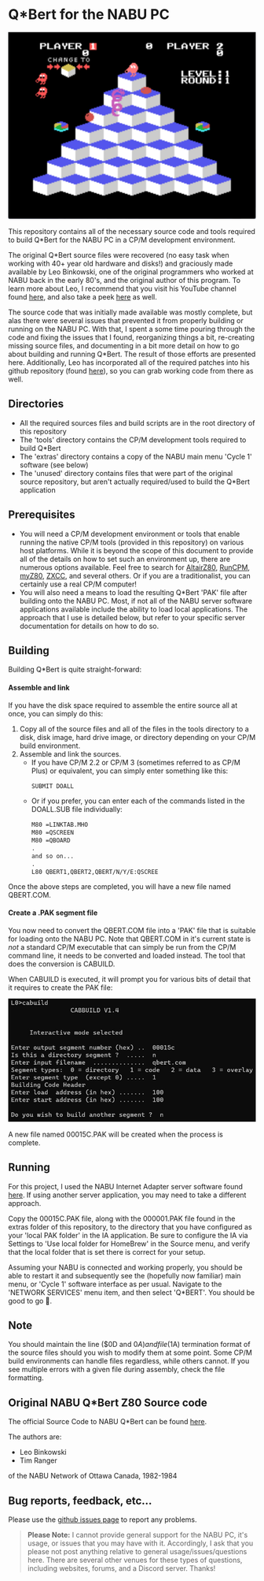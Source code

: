 # Q*Bert for the NABU PC
 

![Q*Bert](/assets/images/qbert.jpg)
 
 
This repository contains all of the necessary source code and tools required to build Q*Bert for the NABU PC in a CP/M development environment. 

The original Q*Bert source files were recovered (no easy task when working with 40+ year old hardware and disks!) and graciously made available by Leo Binkowski, one of the original programmers who worked at NABU back in the early 80's, and the original author of this program. To learn more about Leo, I recommend that you visit his YouTube channel found [here](https://www.youtube.com/@leo.binkowski), and also take a peek [here](https://nabu.ca/leo-s-tales) as well.

The source code that was initially made available was mostly complete, but alas there were several issues that prevented it from properly building or running on the NABU PC. With that, I spent a some time pouring through the code and fixing the issues that I found, reorganizing things a bit, re-creating missing source files, and documenting in a bit more detail on how to go about building and running Q*Bert. The result of those efforts are presented here. Additionally, Leo has incorporated all of the required patches into his github repository (found [here](https://github.com/LeoBinkowski/NABU/tree/main)), so you can grab working code from there as well.

 
## Directories

* All the required sources files and build scripts are in the root directory of this repository
* The 'tools' directory contains the CP/M development tools required to build Q*Bert
* The 'extras' directory contains a copy of the NABU main menu 'Cycle 1' software (see below)
* The 'unused' directory contains files that were part of the original source repository, but aren't actually required/used to build the Q*Bert application

 
## Prerequisites

* You will need a CP/M development environment or tools that enable running the native CP/M tools (provided in this repository) on various host platforms. While it is beyond the scope of this document to provide all of the details on how to set such an environment up, there are numerous options available. Feel free to search for [AltairZ80](https://schorn.ch/altair.html), [RunCPM](https://github.com/MockbaTheBorg/RunCPM), [myZ80](http://www.z80.eu/myz80cpm.html), [ZXCC](https://www.seasip.info/Unix/Zxcc/), and several others. Or if you are a traditionalist, you can certainly use a real CP/M computer!
* You will also need a means to load the resulting Q*Bert 'PAK' file after building onto the NABU PC. Most, if not all of the NABU server software applications available include the ability to load local applications. The approach that I use is detailed below, but refer to your specific server documentation for details on how to do so.

 
## Building

Building Q*Bert is quite straight-forward:

#### Assemble and link

If you have the disk space required to assemble the entire source all at once, you can simply do this:

1. Copy all of the source files and all of the files in the tools directory to a disk, disk image, hard drive image, or directory depending on your CP/M build environment.
2. Assemble and link the sources.
	- If you have CP/M 2.2 or CP/M 3 (sometimes referred to as CP/M Plus) or equivalent, you can simply enter something like this:
      ```
      SUBMIT DOALL
      ```
	- Or if you prefer, you can enter each of the commands listed in the DOALL.SUB file individually:
      ```
      M80 =LINKTAB.MHO
      M80 =QSCREEN
      M80 =QBOARD
      .
      and so on...
      .
      L80 QBERT1,QBERT2,QBERT/N/Y/E:QSCREE
      ```

Once the above steps are completed, you will have a new file named QBERT.COM.

 
#### Create a .PAK segment file

You now need to convert the QBERT.COM file into a 'PAK' file that is suitable for loading onto the NABU PC. Note that QBERT.COM in it's current state is *not* a standard CP/M executable that can simply be run from the CP/M command line, it needs to be converted and loaded instead. The tool that does the conversion is CABUILD.

When CABUILD is executed, it will prompt you for various bits of detail that it requires to create the PAK file:

 
![CABUILD.COM](/assets/images/cabuild.jpg)
 

A new file named 00015C.PAK will be created when the process is complete.

 
## Running

For this project, I used the NABU Internet Adapter server software found [here](https://nabu.ca/downloads-nabu-internet-adapter). If using another server application, you may need to take a different approach.

Copy the 00015C.PAK file, along with the 000001.PAK file found in the extras folder of this repository, to the directory that you have configured as your 'local PAK folder' in the IA application. Be sure to configure the IA via Settings to 'Use local folder for HomeBrew' in the Source menu, and verify that the local folder that is set there is correct for your setup.

Assuming your NABU is connected and working properly, you should be able to restart it and subsequently see the (hopefully now familiar) main menu, or 'Cycle 1' software interface as per usual. Navigate to the 'NETWORK SERVICES' menu item, and then select 'Q*BERT'. You should be good to go :slightly_smiling_face:.

 
## Note

You should maintain the line ($0D and $0A) and file ($1A) termination format of the source files should you wish to modify them at some point. Some CP/M build environments can handle files regardless, while others cannot. If you see multiple errors with a given file during assembly, check the file formatting.

 
## Original NABU Q*Bert Z80 Source code

The official Source Code to NABU Q*Bert can be found [here](https://github.com/LeoBinkowski/NABU/tree/main).

The authors are:

- Leo Binkowski
- Tim Ranger

of the NABU Network of Ottawa Canada, 1982-1984

 
## Bug reports, feedback, etc...

Please use the [github issues page](https://github.com/labomb/NABU_PC_Q-Bert/issues) to report any problems.

>**Please Note:**
 I cannot provide general support for the NABU PC, it's usage, or issues that you may have with it. Accordingly, I ask that you please not post anything relative to general usage/issues/questions here. There are several other venues for these types of questions, including websites, forums, and a Discord server. Thanks!
 
